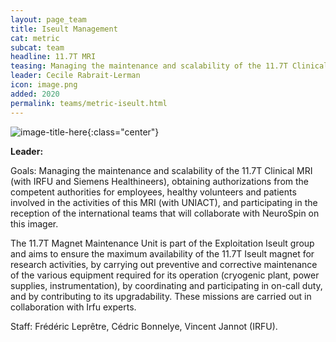 ```yaml
---
layout: page_team
title: Iseult Management
cat: metric
subcat: team
headline: 11.7T MRI
teasing: Managing the maintenance and scalability of the 11.7T Clinical MRI (with IRFU and Siemens Healthineers), obtaining authorizations from the competent authorities for employees, healthy volunteers and patients involved in the activities of this MRI (with UNIACT), and participating in the reception of the international teams that will collaborate with NeuroSpin on this imager. The 11.7T Magnet Maintenance Unit is part of the Exploitation Iseult group and aims to ensure the maximum availability of the 11.7T Iseult magnet for research activities, by carrying out preventive and corrective maintenance of the various equipment required for its operation (cryogenic plant, power supplies, instrumentation), by coordinating and participating in on-call duty, and by contributing to its upgradability. These missions are carried out in collaboration with Irfu experts.
leader: Cecile Rabrait-Lerman
icon: image.png
added: 2020
permalink: teams/metric-iseult.html
---
```


![image-title-here]({{site.url}}{{site.baseurl}}/images/labs/{{page.icon}}){:class="center"}

<b> Leader: </b>
<script>mail2("{{page.leader | replace: " ", "." | downcase}}", "cea", 3, "", "{{page.leader}}")</script>

Goals: Managing the maintenance and scalability of the 11.7T Clinical MRI (with IRFU and Siemens Healthineers), obtaining authorizations from the competent authorities for employees, healthy volunteers and patients involved in the activities of this MRI (with UNIACT), and participating in the reception of the international teams that will collaborate with NeuroSpin on this imager.
 
The 11.7T Magnet Maintenance Unit is part of the Exploitation Iseult group and aims to ensure the maximum availability of the 11.7T Iseult magnet for research activities, by carrying out preventive and corrective maintenance of the various equipment required for its operation (cryogenic plant, power supplies, instrumentation), by coordinating and participating in on-call duty, and by contributing to its upgradability. These missions are carried out in collaboration with Irfu experts. 

Staff: Frédéric Leprêtre, Cédric Bonnelye, Vincent Jannot (IRFU).
